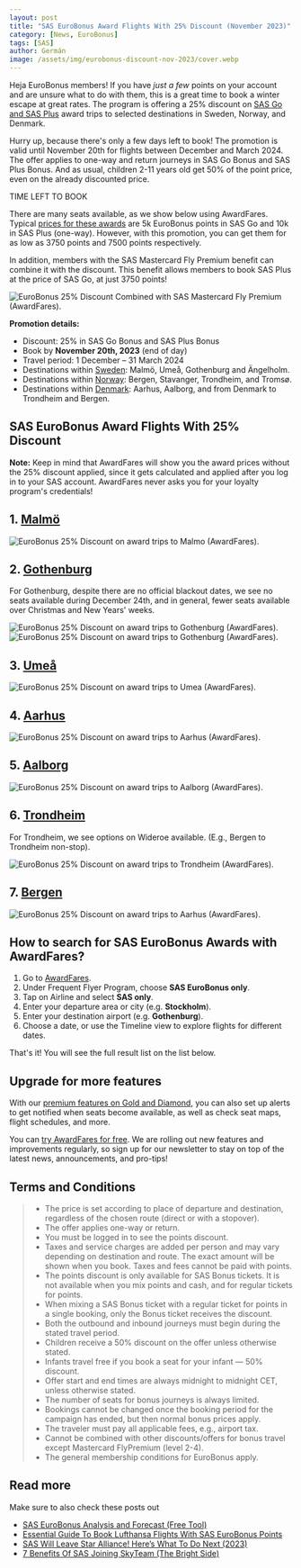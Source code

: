 ```yaml
---
layout: post
title: "SAS EuroBonus Award Flights With 25% Discount (November 2023)"
category: [News, EuroBonus]
tags: [SAS]
author: Germán
image: /assets/img/eurobonus-discount-nov-2023/cover.webp
---
```


Heja EuroBonus members! If you have *just a few* points on your account and are unsure what to do with them, this is a great time to book a winter escape at great rates. The program is offering a 25% discount on [SAS Go and SAS Plus](https://flysas.com/) award trips to selected destinations in Sweden, Norway, and Denmark.

Hurry up, because there's only a few days left to book! The promotion is valid until November 20th for flights between December and March 2024. The offer applies to one-way and return journeys in SAS Go Bonus and SAS Plus Bonus. And as usual, children 2-11 years old get 50% of the point price, even on the already discounted price.

<div data-countdown="2023-11-20T22:59:00.000+02:00">
  TIME LEFT TO BOOK
</div>

There are many seats available, as we show below using AwardFares. Typical [prices for these awards](https://www.flysas.com/en/eurobonus/points/fly-with-points/point-chart/) are 5k EuroBonus points in SAS Go and 10k in SAS Plus (one-way). However, with this promotion, you can get them for as low as 3750 points and 7500 points respectively.

In addition, members with the SAS Mastercard Fly Premium benefit can combine it with the discount. This benefit allows members to book SAS Plus at the price of SAS Go, at just 3750 points!

<img src="../assets/img/eurobonus-discount-nov-2023/sas-discount-fly-premium.webp" alt="EuroBonus 25% Discount Combined with SAS Mastercard Fly Premium (AwardFares)." class="noborder"/>

**Promotion details:**

* Discount: 25% in SAS Go Bonus and SAS Plus Bonus
* Book by **November 20th, 2023** (end of day)
* Travel period: 1 December – 31 March 2024
* Destinations within [Sweden](https://www.sas.se/special-offers/poangrabatt/): Malmö, Umeå, Gothenburg and Ängelholm.
* Destinations within [Norway](https://www.sas.no/special-offers/poengrabatt/): Bergen, Stavanger, Trondheim, and Tromsø.
* Destinations within [Denmark](https://www.sas.dk/special-offers/pointrabat/): Aarhus, Aalborg, and from Denmark to Trondheim and Bergen.

## SAS EuroBonus Award Flights With 25% Discount

**Note:** Keep in mind that AwardFares will show you the award prices without the 25% discount applied, since it gets calculated and applied after you log in to your SAS account. AwardFares never asks you for your loyalty program's credentials!

## 1. [Malmö](https://awardfares.com/search?.MMX.;z:sas)

<img src="../assets/img/eurobonus-discount-nov-2023/malmo.webp" alt="EuroBonus 25% Discount on award trips to Malmo (AwardFares)." class="noborder"/>

## 2. [Gothenburg](https://awardfares.com/search?.GOT.;z:sas)

For Gothenburg, despite there are no official blackout dates, we see no seats available during December 24th, and in general, fewer seats available over Christmas and New Years' weeks.

<img src="../assets/img/eurobonus-discount-nov-2023/got-timeline.webp" alt="EuroBonus 25% Discount on award trips to Gothenburg (AwardFares)." class="noborder"/>

<img src="../assets/img/eurobonus-discount-nov-2023/got.webp" alt="EuroBonus 25% Discount on award trips to Gothenburg (AwardFares)." class="noborder"/>

## 3. [Umeå](https://awardfares.com/search?.UME.;z:sas)

<img src="../assets/img/eurobonus-discount-nov-2023/umea.webp" alt="EuroBonus 25% Discount on award trips to Umea (AwardFares)." class="noborder"/>

## 4. [Aarhus](https://awardfares.com/search?.AAR.;z:sas)

<img src="../assets/img/eurobonus-discount-nov-2023/aarhus.webp" alt="EuroBonus 25% Discount on award trips to Aarhus (AwardFares)." class="noborder"/>

## 5. [Aalborg](https://awardfares.com/search?.AAL.;z:sas)

<img src="../assets/img/eurobonus-discount-nov-2023/aalborg.webp" alt="EuroBonus 25% Discount on award trips to Aalborg (AwardFares)." class="noborder"/>

## 6. [Trondheim](https://awardfares.com/search?.MMX.;z:sas)

For Trondheim, we see options on Wideroe available. (E.g., Bergen to Trondheim non-stop).

<img src="../assets/img/eurobonus-discount-nov-2023/trondheim.webp" alt="EuroBonus 25% Discount on award trips to Trondheim (AwardFares)." class="noborder"/>

## 7. [Bergen](https://awardfares.com/search?.BGO.;z:sas)

<img src="../assets/img/eurobonus-discount-nov-2023/bergen.webp" alt="EuroBonus 25% Discount on award trips to Aarhus (AwardFares)." class="noborder"/>

## How to search for SAS EuroBonus Awards with AwardFares?

1. Go to [AwardFares](https://awardfares.com/signup).
2. Under Frequent Flyer Program, choose **SAS EuroBonus only**.
3. Tap on Airline and select **SAS only**.
4. Enter your departure area or city (e.g. **Stockholm**).
5. Enter your destination airport (e.g. **Gothenburg**).
6. Choose a date, or use the Timeline view to explore flights for different dates.

That's it! You will see the full result list on the list below.

## Upgrade for more features

With our [premium features on Gold and Diamond](https://awardfares.com/pricing), you can also set up alerts to get notified when seats become available, as well as check seat maps, flight schedules, and more.

You can [try AwardFares for free](https://awardfares.com/). We are rolling out new features and improvements regularly, so sign up for our newsletter to stay on top of the latest news, announcements, and pro-tips!

## Terms and Conditions

> * The price is set according to place of departure and destination, regardless of the chosen route (direct or with a stopover).
> * The offer applies one-way or return.
> * You must be logged in to see the points discount.
> * Taxes and service charges are added per person and may vary depending on destination and route. The exact amount will be shown when you book. Taxes and fees cannot be paid with points.
> * The points discount is only available for SAS Bonus tickets. It is not available when you mix points and cash, and for regular tickets for points.
> * When mixing a SAS Bonus ticket with a regular ticket for points in a single booking, only the Bonus ticket receives the discount.
> * Both the outbound and inbound journeys must begin during the stated travel period.
> * Children receive a 50% discount on the offer unless otherwise stated.
> * Infants travel free if you book a seat for your infant — 50% discount.
> * Offer start and end times are always midnight to midnight CET, unless otherwise stated.
> * The number of seats for bonus journeys is always limited.
> * Bookings cannot be changed once the booking period for the campaign has ended, but then normal bonus prices apply.
> * The traveler must pay all applicable fees, e.g., airport tax.
> * Cannot be combined with other discounts/offers for bonus travel except Mastercard FlyPremium (level 2-4).
> * The general membership conditions for EuroBonus apply.

## Read more

Make sure to also check these posts out

* [SAS EuroBonus Analysis and Forecast (Free Tool)](https://blog.awardfares.com/eurobonus-analysis-and-forecast/)
* [Essential Guide To Book Lufthansa Flights With SAS EuroBonus Points](https://blog.awardfares.com/lufthansa-with-eurobonus-guide/)
* [SAS Will Leave Star Alliance! Here’s What To Do Next (2023)](https://blog.awardfares.com/sas-acquisition/)
* [7 Benefits Of SAS Joining SkyTeam (The Bright Side)](https://blog.awardfares.com/sas-and-skyteam/)

<script src="/assets/js/countdown.js"></script>